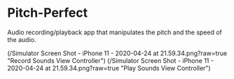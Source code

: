# Pitch-Perfect
Audio recording/playback app that manipulates the pitch and the speed of the audio. 

(/Simulator Screen Shot - iPhone 11 - 2020-04-24 at 21.59.34.png?raw=true "Record Sounds View Controller")
(/Simulator Screen Shot - iPhone 11 - 2020-04-24 at 21.59.34.png?raw=true "Play Sounds View Controller")
